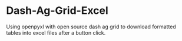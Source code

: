 ﻿# Dash-Ag-Grid-Excel
Using openpyxl with open source dash ag grid to download formatted tables into excel files after a button click.
